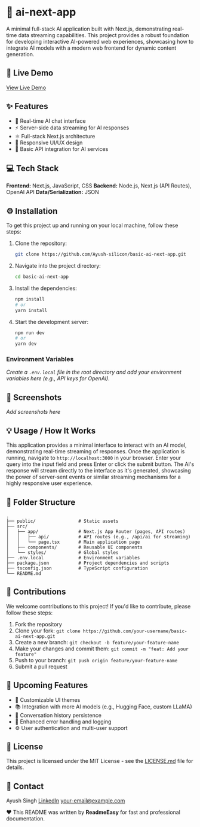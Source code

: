 # 🤖 ai-next-app

A minimal full-stack AI application built with Next.js, demonstrating real-time data streaming capabilities. This project provides a robust foundation for developing interactive AI-powered web experiences, showcasing how to integrate AI models with a modern web frontend for dynamic content generation.

## 🚀 Live Demo
[View Live Demo](https://github.com/Ayush-silicon/basic-ai-next-app.git)

## ✨ Features
- 💬 Real-time AI chat interface
- ⚡️ Server-side data streaming for AI responses
- ⚛️ Full-stack Next.js architecture
- 🎨 Responsive UI/UX design
- 🔑 Basic API integration for AI services

## 💻 Tech Stack
**Frontend:** Next.js, JavaScript, CSS
**Backend:** Node.js, Next.js (API Routes), OpenAI API
**Data/Serialization:** JSON

## ⚙️ Installation
To get this project up and running on your local machine, follow these steps:

1.  Clone the repository:
    ```bash
    git clone https://github.com/Ayush-silicon/basic-ai-next-app.git
    ```

2.  Navigate into the project directory:
    ```bash
    cd basic-ai-next-app
    ```

3.  Install the dependencies:
    ```bash
    npm install
    # or
    yarn install
    ```

4.  Start the development server:
    ```bash
    npm run dev
    # or
    yarn dev
    ```

### Environment Variables
_Create a `.env.local` file in the root directory and add your environment variables here (e.g., API keys for OpenAI)._

## 📸 Screenshots
_Add screenshots here_

## 💡 Usage / How It Works
This application provides a minimal interface to interact with an AI model, demonstrating real-time streaming of responses. Once the application is running, navigate to `http://localhost:3000` in your browser. Enter your query into the input field and press Enter or click the submit button. The AI's response will stream directly to the interface as it's generated, showcasing the power of server-sent events or similar streaming mechanisms for a highly responsive user experience.

## 📁 Folder Structure
```
.
├── public/                # Static assets
├── src/
│   ├── app/               # Next.js App Router (pages, API routes)
│   │   ├── api/           # API routes (e.g., /api/ai for streaming)
│   │   └── page.tsx       # Main application page
│   ├── components/        # Reusable UI components
│   └── styles/            # Global styles
├── .env.local             # Environment variables
├── package.json           # Project dependencies and scripts
├── tsconfig.json          # TypeScript configuration
└── README.md
```

## 👋 Contributions
We welcome contributions to this project! If you'd like to contribute, please follow these steps:

1.  Fork the repository
2.  Clone your fork: `git clone https://github.com/your-username/basic-ai-next-app.git`
3.  Create a new branch: `git checkout -b feature/your-feature-name`
4.  Make your changes and commit them: `git commit -m "feat: Add your feature"`
5.  Push to your branch: `git push origin feature/your-feature-name`
6.  Submit a pull request

## 🔮 Upcoming Features
- 🎨 Customizable UI themes
- 📚 Integration with more AI models (e.g., Hugging Face, custom LLaMA)
- 💾 Conversation history persistence
- 🧪 Enhanced error handling and logging
- ⚙️ User authentication and multi-user support

## 📜 License
This project is licensed under the MIT License - see the [LICENSE.md](LICENSE.md) file for details.

## 📧 Contact
Ayush Singh
[LinkedIn](https://www.linkedin.com/in/ayush-singh-a67498270/)
[your-email@example.com](mailto:your-email@example.com)

❤️ This README was written by **ReadmeEasy** for fast and professional documentation.

